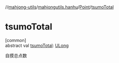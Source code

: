 //[mahjong-utils](../../../index.md)/[mahjongutils.hanhu](../index.md)/[Point](index.md)/[tsumoTotal](tsumo-total.md)

# tsumoTotal

[common]\
abstract val [tsumoTotal](tsumo-total.md): [ULong](https://kotlinlang.org/api/latest/jvm/stdlib/kotlin/-u-long/index.html)

自摸总点数
